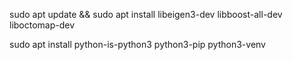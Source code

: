 sudo apt update && sudo apt install libeigen3-dev libboost-all-dev liboctomap-dev

sudo apt install python-is-python3 python3-pip python3-venv

